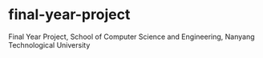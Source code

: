 # final-year-project
Final Year Project, School of Computer Science and Engineering, Nanyang Technological University
